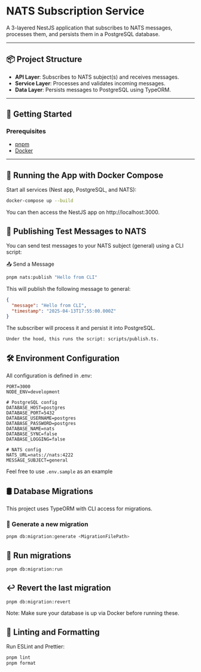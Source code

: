 # NATS Subscription Service

A 3-layered NestJS application that subscribes to NATS messages, processes them, and persists them in a PostgreSQL database.

---

## 📦 Project Structure

- **API Layer**: Subscribes to NATS subject(s) and receives messages.
- **Service Layer**: Processes and validates incoming messages.
- **Data Layer**: Persists messages to PostgreSQL using TypeORM.

---

## 🚀 Getting Started

### Prerequisites

- [pnpm](https://pnpm.io/installation)
- [Docker](https://www.docker.com/)

---

## 🐳 Running the App with Docker Compose

Start all services (Nest app, PostgreSQL, and NATS):

```bash
docker-compose up --build
```

You can then access the NestJS app on http://localhost:3000.

## 🧪 Publishing Test Messages to NATS

You can send test messages to your NATS subject (general) using a CLI script:

📤 Send a Message

```bash
pnpm nats:publish "Hello from CLI"
```

This will publish the following message to general:

```json
{
  "message": "Hello from CLI",
  "timestamp": "2025-04-13T17:55:00.000Z"
}
```

The subscriber will process it and persist it into PostgreSQL.

`Under the hood, this runs the script: scripts/publish.ts.`

## 🛠 Environment Configuration

All configuration is defined in .env:

```env
PORT=3000
NODE_ENV=development

# PostgreSQL config
DATABASE_HOST=postgres
DATABASE_PORT=5432
DATABASE_USERNAME=postgres
DATABASE_PASSWORD=postgres
DATABASE_NAME=nats
DATABASE_SYNC=false
DATABASE_LOGGING=false

# NATS config
NATS_URL=nats://nats:4222
MESSAGE_SUBJECT=general
```

Feel free to use `.env.sample` as an example

## 🛢️ Database Migrations

This project uses TypeORM with CLI access for migrations.

### 🔧 Generate a new migration

```bash
pnpm db:migration:generate <MigrationFilePath>
```

## 🏁 Run migrations

```bash
pnpm db:migration:run
```

## ↩️ Revert the last migration

```bash
pnpm db:migration:revert
```

Note: Make sure your database is up via Docker before running these.

## 🧼 Linting and Formatting

Run ESLint and Prettier:

```bash
pnpm lint
pnpm format
```
